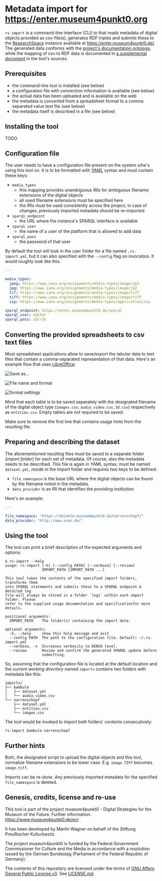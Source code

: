 # Metadata import for https://enter.museum4punkt0.org

`rs-import` is a command-line interface (CLI) to that reads metadata of digital
objects provided as csv-file(s), generates RDF triples and submits these to the
[ResearchSpace](https://www.researchspace.org/) instance available at
https://enter.museum4punkt0.de/. The generated data conforms with the
[project's documentation ontology](https://github.com/fdiehr/enter-ontology),
while the mapping of csv to RDF data is documented in
[a supplemental document](./SPECIFICATION.md) in the tool's sources.

## Prerequisites

- the command-line tool is installed (see below)
- a configuration file with connection information is available (see below)
- the actual data has been uploaded and is available on the web
- the metadata is converted from a spreadsheet format to a comma separated
  value text file (see below)
- the metadata itself is described in a file (see below)

## Installing the tool

TODO

## Configuration file

The user needs to have a configuration file present on the system s/he's using
this tool on. It is to be formatted with [YAML](https://yaml.org/) syntax and
must contain these keys:

- `media_types`
  - this mapping provides unambiguous IRIs for ambiguous filename extensions of
    the digital objects
  - all used filename extensions must be specified here
  - the IRIs must be used consistently across the project; in case of changes,
    previously imported metadata should be re-imported
- `sparql_endpoint`
  - the URL where the instance's SPARQL interface is available
- `sparql_user`
  - the name of a user of the platform that is allowed to add data
- `sparql_pass`
  - the password of that user

By default the tool will look in the user folder for a file named
`.rs-import.yml`, but it can also specified with the `--config` flag on
invocation. It would roughly look like this:

```yaml
---

media_types:
  jpeg: https://www.iana.org/assignments/media-types/image/jp2
  jpg: https://www.iana.org/assignments/media-types/image/jp2
  tif: https://www.iana.org/assignments/media-types/image/tiff
  tiff: https://www.iana.org/assignments/media-types/image/tiff
  zip: https://www.iana.org/assignments/media-types/application/zip

sparql_endpoint: https://enter.museum4punkt0.de/sparql
sparql_user: editor
sparql_pass: sEcr3t
```

## Converting the provided spreadsheets to csv text files

Most spreadsheet applications allow to save/export the tabular data to text
files that contain a comma-separated representation of that data. Here's an
example flow that uses [LibreOffice](https://www.libreoffice.org/):

![Save as…](img/xlsx_to_csv_0.png)

![File name and format](img/xlsx_to_csv_1.png)

![format settings](img/xlsx_to_csv_2.png)

Mind that each table is to be saved separately with the designated filename of
the digital object type (`images.csv`, `audio_video.csv`, `3d.csv`)
respectively as `entities.csv`. Empty tables are not required to be saved.

Make sure to remove the first line that contains usage hints from the resulting
file.

## Preparing and describing the dataset

The aforementioned resulting files must be saved to a separate folder (*import
folder*) for each set of metadata. Of course, also the metadata needs to be
described. This file is again in YAML syntax, must be named `dataset.yml`,
reside in the import folder and requires two keys to be defined:

- `file_namespace` is the base URL where the digital objects can be found by
  the filename noted in the metadata.
- `data_provider` is an IRI that identifies the providing institution.

Here's an example:

```yaml
---

file_namespace: "https://objekte.museum4punkt0.de/narrenschopf/"
data_provider: "http://www.vsan.de/"
```

## Using the tool

The tool can print a brief description of the expected arguments and options:

```
$ rs-import --help
usage: rs-import [-h] [--config PATH] [--verbose] [--review]
                 IMPORT_PATH [IMPORT_PATH ...]

This tool takes the contents of the specified import folders, transforms them
into SPARQL statements and submits these to a SPARQL endpoint.A detailed log
file will always be stored in a folder `logs` within each import folder. Please
refer to the supplied usage documentation and specificationfor more details.

positional arguments:
  IMPORT_PATH    The folder(s) containing the import data.

optional arguments:
  -h, --help     show this help message and exit
  --config PATH  The path to the configuration file. Default: ~/.rs-import.yml
  --verbose, -v  Increases verbosity to DEBUG level.
  --review       Review and confirm the generated SPARQL update before
                 submitting.
```

So, assuming that the configuration file is located at the default location and
the *current working directory* named `imports` contains two folders with
metadata like this:

```
imports/
├── bambule
│   ├── dataset.yml
│   └── audio_video.csv
└── narrenschopf
    ├── dataset.yml
    ├── entities.csv
    └── images.csv
```

The tool would be invoked to import both folders' contents consecutively:

    rs-import bambule narrenschopf

## Further hints

Both, the designated script to upload the digital objects and this tool,
normalize filename extensions to be lower case. E.g. `image.TIFF` becomes
`image.tiff`.

Imports can be re-done. Any previously imported metadata for the specified
`file_namespace` is deleted.

## Genesis, credits, license and re-use

This tool is part of the project museum4punkt0 - Digital Strategies for the
Museum of the Future. Further information: https://www.museum4punkt0.de/en/

It has been developed by Martin Wagner on behalf of the Stiftung Preußischer
Kulturbesitz.

The project museum4punkt0 is funded by the Federal Government Commissioner
for Culture and the Media in accordance with a resolution issued by the German
Bundestag (Parliament of the Federal Republic of Germany).

The contents of this repository are licensed under the terms of
[GNU Affero General Public License v3](https://www.gnu.org/licenses/agpl-3.0.en.html).
See [LICENSE.md](./LICENSE.md).

